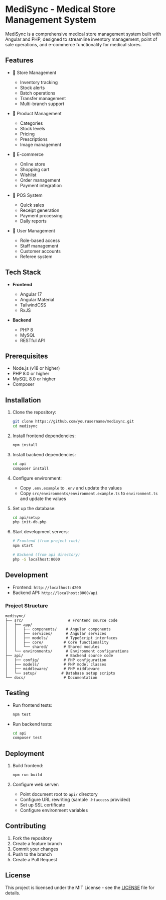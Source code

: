 # MediSync - Medical Store Management System

MediSync is a comprehensive medical store management system built with Angular and PHP, designed to streamline inventory management, point of sale operations, and e-commerce functionality for medical stores.

## Features

- 🏪 Store Management
  - Inventory tracking
  - Stock alerts
  - Batch operations
  - Transfer management
  - Multi-branch support

- 💊 Product Management
  - Categories
  - Stock levels
  - Pricing
  - Prescriptions
  - Image management

- 🛒 E-commerce
  - Online store
  - Shopping cart
  - Wishlist
  - Order management
  - Payment integration

- 💼 POS System
  - Quick sales
  - Receipt generation
  - Payment processing
  - Daily reports

- 👥 User Management
  - Role-based access
  - Staff management
  - Customer accounts
  - Referee system

## Tech Stack

- **Frontend**
  - Angular 17
  - Angular Material
  - TailwindCSS
  - RxJS

- **Backend**
  - PHP 8
  - MySQL
  - RESTful API

## Prerequisites

- Node.js (v18 or higher)
- PHP 8.0 or higher
- MySQL 8.0 or higher
- Composer

## Installation

1. Clone the repository:
   ```bash
   git clone https://github.com/yourusername/medisync.git
   cd medisync
   ```

2. Install frontend dependencies:
   ```bash
   npm install
   ```

3. Install backend dependencies:
   ```bash
   cd api
   composer install
   ```

4. Configure environment:
   - Copy `.env.example` to `.env` and update the values
   - Copy `src/environments/environment.example.ts` to `environment.ts` and update the values

5. Set up the database:
   ```bash
   cd api/setup
   php init-db.php
   ```

6. Start development servers:
   ```bash
   # Frontend (from project root)
   npm start

   # Backend (from api directory)
   php -S localhost:8000
   ```

## Development

- Frontend: `http://localhost:4200`
- Backend API: `http://localhost:8000/api`

### Project Structure

```
medisync/
├── src/                    # Frontend source code
│   ├── app/
│   │   ├── components/    # Angular components
│   │   ├── services/      # Angular services
│   │   ├── models/        # TypeScript interfaces
│   │   ├── core/         # Core functionality
│   │   └── shared/       # Shared modules
│   └── environments/      # Environment configurations
├── api/                   # Backend source code
│   ├── config/           # PHP configuration
│   ├── models/           # PHP model classes
│   ├── middleware/       # PHP middleware
│   └── setup/           # Database setup scripts
└── docs/                 # Documentation
```

## Testing

- Run frontend tests:
  ```bash
  npm test
  ```

- Run backend tests:
  ```bash
  cd api
  composer test
  ```

## Deployment

1. Build frontend:
   ```bash
   npm run build
   ```

2. Configure web server:
   - Point document root to `api/` directory
   - Configure URL rewriting (sample `.htaccess` provided)
   - Set up SSL certificate
   - Configure environment variables

## Contributing

1. Fork the repository
2. Create a feature branch
3. Commit your changes
4. Push to the branch
5. Create a Pull Request

## License

This project is licensed under the MIT License - see the [LICENSE](LICENSE) file for details.

